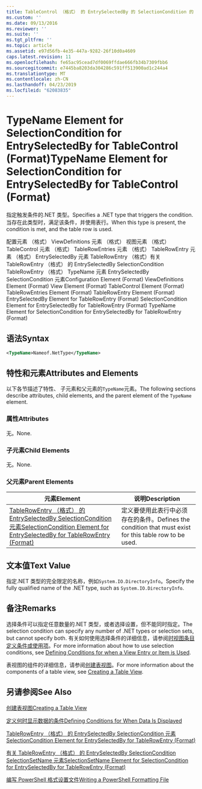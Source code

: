 ```yaml
---
title: TableControl （格式） 的 EntrySelectedBy 的 SelectionCondition 的 TypeName 元素 |Microsoft Docs
ms.custom: ''
ms.date: 09/13/2016
ms.reviewer: ''
ms.suite: ''
ms.tgt_pltfrm: ''
ms.topic: article
ms.assetid: e97d56fb-4e35-447a-9282-26f10d0a4609
caps.latest.revision: 11
ms.openlocfilehash: fe65ac95cead7df0069ffdae666fb34b7309fbb6
ms.sourcegitcommit: e7445ba8203da304286c591ff513900ad1c244a4
ms.translationtype: MT
ms.contentlocale: zh-CN
ms.lasthandoff: 04/23/2019
ms.locfileid: "62083835"
---
```

# <a name="typename-element-for-selectioncondition-for-entryselectedby-for-tablecontrol-format"></a><span data-ttu-id="f9459-102">TypeName Element for SelectionCondition for EntrySelectedBy for TableControl (Format)</span><span class="sxs-lookup"><span data-stu-id="f9459-102">TypeName Element for SelectionCondition for EntrySelectedBy for TableControl (Format)</span></span>

<span data-ttu-id="f9459-103">指定触发条件的.NET 类型。</span><span class="sxs-lookup"><span data-stu-id="f9459-103">Specifies a .NET type that triggers the condition.</span></span> <span data-ttu-id="f9459-104">当存在此类型时，满足该条件，并使用表行。</span><span class="sxs-lookup"><span data-stu-id="f9459-104">When this type is present, the condition is met, and the table row is used.</span></span>

<span data-ttu-id="f9459-105">配置元素 （格式） ViewDefinitions 元素 （格式） 视图元素 （格式） TableControl 元素 （格式） TableRowEntries 元素 （格式） TableRowEntry 元素 （格式） EntrySelectedBy 元素 TableRowEntry （格式）有关 TableRowEntry （格式） 的 EntrySelectedBy SelectionCondition TableRowEntry （格式） TypeName 元素 EntrySelectedBy SelectionCondition 元素</span><span class="sxs-lookup"><span data-stu-id="f9459-105">Configuration Element (Format) ViewDefinitions Element (Format) View Element (Format) TableControl Element (Format) TableRowEntries Element (Format) TableRowEntry Element (Format) EntrySelectedBy Element for TableRowEntry (Format) SelectionCondition Element for EntrySelectedBy for TableRowEntry (Format) TypeName Element for SelectionCondition for EntrySelectedBy for TableRowEntry (Format)</span></span>

## <a name="syntax"></a><span data-ttu-id="f9459-106">语法</span><span class="sxs-lookup"><span data-stu-id="f9459-106">Syntax</span></span>

```xml
<TypeName>Nameof.NetType</TypeName>
```

## <a name="attributes-and-elements"></a><span data-ttu-id="f9459-107">特性和元素</span><span class="sxs-lookup"><span data-stu-id="f9459-107">Attributes and Elements</span></span>

<span data-ttu-id="f9459-108">以下各节描述了特性、 子元素和父元素的`TypeName`元素。</span><span class="sxs-lookup"><span data-stu-id="f9459-108">The following sections describe attributes, child elements, and the parent element of the `TypeName` element.</span></span>

### <a name="attributes"></a><span data-ttu-id="f9459-109">属性</span><span class="sxs-lookup"><span data-stu-id="f9459-109">Attributes</span></span>

<span data-ttu-id="f9459-110">无。</span><span class="sxs-lookup"><span data-stu-id="f9459-110">None.</span></span>

### <a name="child-elements"></a><span data-ttu-id="f9459-111">子元素</span><span class="sxs-lookup"><span data-stu-id="f9459-111">Child Elements</span></span>

<span data-ttu-id="f9459-112">无。</span><span class="sxs-lookup"><span data-stu-id="f9459-112">None.</span></span>

### <a name="parent-elements"></a><span data-ttu-id="f9459-113">父元素</span><span class="sxs-lookup"><span data-stu-id="f9459-113">Parent Elements</span></span>

|<span data-ttu-id="f9459-114">元素</span><span class="sxs-lookup"><span data-stu-id="f9459-114">Element</span></span>|<span data-ttu-id="f9459-115">说明</span><span class="sxs-lookup"><span data-stu-id="f9459-115">Description</span></span>|
|-------------|-----------------|
|[<span data-ttu-id="f9459-116">TableRowEntry （格式） 的 EntrySelectedBy SelectionCondition 元素</span><span class="sxs-lookup"><span data-stu-id="f9459-116">SelectionCondition Element for EntrySelectedBy for TableRowEntry (Format)</span></span>](./selectioncondition-element-for-entryselectedby-for-tablecontrol-format.md)|<span data-ttu-id="f9459-117">定义要使用此表行中必须存在的条件。</span><span class="sxs-lookup"><span data-stu-id="f9459-117">Defines the condition that must exist for this table row to be used.</span></span>|

## <a name="text-value"></a><span data-ttu-id="f9459-118">文本值</span><span class="sxs-lookup"><span data-stu-id="f9459-118">Text Value</span></span>

<span data-ttu-id="f9459-119">指定.NET 类型的完全限定的名称，例如`System.IO.DirectoryInfo`。</span><span class="sxs-lookup"><span data-stu-id="f9459-119">Specify the fully qualified name of the .NET type, such as `System.IO.DirectoryInfo`.</span></span>

## <a name="remarks"></a><span data-ttu-id="f9459-120">备注</span><span class="sxs-lookup"><span data-stu-id="f9459-120">Remarks</span></span>

<span data-ttu-id="f9459-121">选择条件可以指定任意数量的.NET 类型，或者选择设置，但不能同时指定。</span><span class="sxs-lookup"><span data-stu-id="f9459-121">The selection condition can specify any number of .NET types or selection sets, but cannot specify both.</span></span> <span data-ttu-id="f9459-122">有关如何使用选择条件的详细信息，请参阅[时视图条目定义条件或使用项](./defining-conditions-for-displaying-data.md)。</span><span class="sxs-lookup"><span data-stu-id="f9459-122">For more information about how to use selection conditions, see [Defining Conditions for when a View Entry or Item is Used](./defining-conditions-for-displaying-data.md).</span></span>

<span data-ttu-id="f9459-123">表视图的组件的详细信息，请参阅[创建表视图](./creating-a-table-view.md)。</span><span class="sxs-lookup"><span data-stu-id="f9459-123">For more information about the components of a table view, see [Creating a Table View](./creating-a-table-view.md).</span></span>

## <a name="see-also"></a><span data-ttu-id="f9459-124">另请参阅</span><span class="sxs-lookup"><span data-stu-id="f9459-124">See Also</span></span>

[<span data-ttu-id="f9459-125">创建表视图</span><span class="sxs-lookup"><span data-stu-id="f9459-125">Creating a Table View</span></span>](./creating-a-table-view.md)

[<span data-ttu-id="f9459-126">定义何时显示数据的条件</span><span class="sxs-lookup"><span data-stu-id="f9459-126">Defining Conditions for When Data Is Displayed</span></span>](./defining-conditions-for-displaying-data.md)

[<span data-ttu-id="f9459-127">TableRowEntry （格式） 的 EntrySelectedBy SelectionCondition 元素</span><span class="sxs-lookup"><span data-stu-id="f9459-127">SelectionCondition Element for EntrySelectedBy for TableRowEntry (Format)</span></span>](./selectioncondition-element-for-entryselectedby-for-tablecontrol-format.md)

[<span data-ttu-id="f9459-128">有关 TableRowEntry （格式） 的 EntrySelectedBy SelectionCondition SelectionSetName 元素</span><span class="sxs-lookup"><span data-stu-id="f9459-128">SelectionSetName Element for SelectionCondition for EntrySelectedBy for TableRowEntry (Format)</span></span>](./selectionsetname-element-for-selectioncondition-for-entryselectedby-for-tablecontrol-format.md)

[<span data-ttu-id="f9459-129">编写 PowerShell 格式设置文件</span><span class="sxs-lookup"><span data-stu-id="f9459-129">Writing a PowerShell Formatting File</span></span>](./writing-a-powershell-formatting-file.md)
